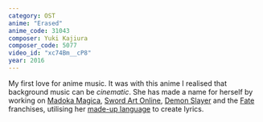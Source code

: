 ```yaml
---
category: OST
anime: "Erased"
anime_code: 31043
composer: Yuki Kajiura
composer_code: 5077
video_id: "xc74Bm__cP8"
year: 2016
---
```

My first love for anime music. It was with this anime I realised that background music can be <i>cinematic</i>. She has made a name for herself by working on <a href="https://myanimelist.net/anime/9756">Madoka Magica</a>, <a href="https://myanimelist.net/anime/11757">Sword Art Online</a>, <a href="https://myanimelist.net/anime/38000">Demon Slayer</a> and the <a href="https://myanimelist.net/anime/10087">Fate</a> franchises, utilising her <a href="https://youtu.be/bzlHPlq8hIs">made-up language</a> to create lyrics.